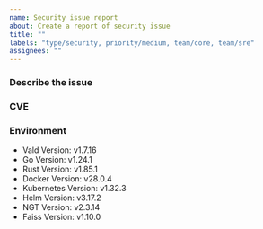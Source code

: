 ```yaml
---
name: Security issue report
about: Create a report of security issue
title: ""
labels: "type/security, priority/medium, team/core, team/sre"
assignees: ""
---
```


### Describe the issue

<!-- A clear and concise description of what the issue is. -->

### CVE

### Environment

<!--- Please change the versions below along with your environment -->

- Vald Version: v1.7.16
- Go Version: v1.24.1
- Rust Version: v1.85.1
- Docker Version: v28.0.4
- Kubernetes Version: v1.32.3
- Helm Version: v3.17.2
- NGT Version: v2.3.14
- Faiss Version: v1.10.0
